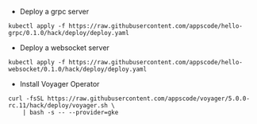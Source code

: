 - Deploy a grpc server

```console
kubectl apply -f https://raw.githubusercontent.com/appscode/hello-grpc/0.1.0/hack/deploy/deploy.yaml
```

- Deploy a websocket server

```console
kubectl apply -f https://raw.githubusercontent.com/appscode/hello-websocket/0.1.0/hack/deploy/deploy.yaml
```


- Install Voyager Operator
```console
curl -fsSL https://raw.githubusercontent.com/appscode/voyager/5.0.0-rc.11/hack/deploy/voyager.sh \
    | bash -s -- --provider=gke
```